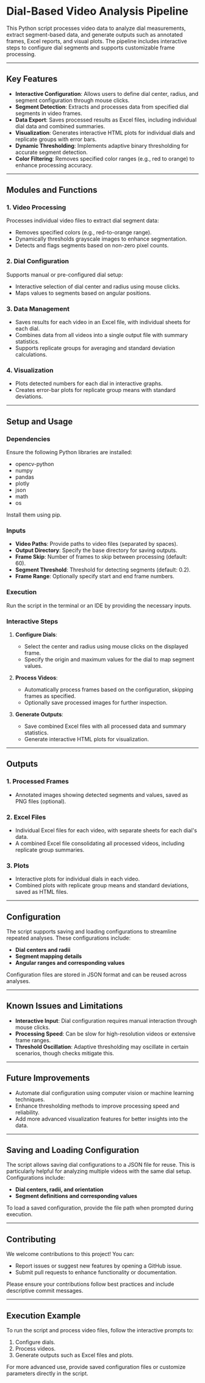 # Dial-Based Video Analysis Pipeline

This Python script processes video data to analyze dial measurements, extract segment-based data, and generate outputs such as annotated frames, Excel reports, and visual plots. The pipeline includes interactive steps to configure dial segments and supports customizable frame processing.

---

## **Key Features**
- **Interactive Configuration**: Allows users to define dial center, radius, and segment configuration through mouse clicks.
- **Segment Detection**: Extracts and processes data from specified dial segments in video frames.
- **Data Export**: Saves processed results as Excel files, including individual dial data and combined summaries.
- **Visualization**: Generates interactive HTML plots for individual dials and replicate groups with error bars.
- **Dynamic Thresholding**: Implements adaptive binary thresholding for accurate segment detection.
- **Color Filtering**: Removes specified color ranges (e.g., red to orange) to enhance processing accuracy.

---

## **Modules and Functions**
### 1. **Video Processing**
Processes individual video files to extract dial segment data:
- Removes specified colors (e.g., red-to-orange range).
- Dynamically thresholds grayscale images to enhance segmentation.
- Detects and flags segments based on non-zero pixel counts.

### 2. **Dial Configuration**
Supports manual or pre-configured dial setup:
- Interactive selection of dial center and radius using mouse clicks.
- Maps values to segments based on angular positions.

### 3. **Data Management**
- Saves results for each video in an Excel file, with individual sheets for each dial.
- Combines data from all videos into a single output file with summary statistics.
- Supports replicate groups for averaging and standard deviation calculations.

### 4. **Visualization**
- Plots detected numbers for each dial in interactive graphs.
- Creates error-bar plots for replicate group means with standard deviations.

---

## **Setup and Usage**
### **Dependencies**
Ensure the following Python libraries are installed:
- opencv-python
- numpy
- pandas
- plotly
- json
- math
- os

Install them using pip.

### **Inputs**
- **Video Paths**: Provide paths to video files (separated by spaces).
- **Output Directory**: Specify the base directory for saving outputs.
- **Frame Skip**: Number of frames to skip between processing (default: 60).
- **Segment Threshold**: Threshold for detecting segments (default: 0.2).
- **Frame Range**: Optionally specify start and end frame numbers.

### **Execution**
Run the script in the terminal or an IDE by providing the necessary inputs.

### **Interactive Steps**
1. **Configure Dials**:
   - Select the center and radius using mouse clicks on the displayed frame.
   - Specify the origin and maximum values for the dial to map segment values.

2. **Process Videos**:
   - Automatically process frames based on the configuration, skipping frames as specified.
   - Optionally save processed images for further inspection.

3. **Generate Outputs**:
   - Save combined Excel files with all processed data and summary statistics.
   - Generate interactive HTML plots for visualization.

---

## **Outputs**
### 1. **Processed Frames**
- Annotated images showing detected segments and values, saved as PNG files (optional).

### 2. **Excel Files**
- Individual Excel files for each video, with separate sheets for each dial's data.
- A combined Excel file consolidating all processed videos, including replicate group summaries.

### 3. **Plots**
- Interactive plots for individual dials in each video.
- Combined plots with replicate group means and standard deviations, saved as HTML files.

---

## **Configuration**
The script supports saving and loading configurations to streamline repeated analyses. These configurations include:
- **Dial centers and radii**
- **Segment mapping details**
- **Angular ranges and corresponding values**

Configuration files are stored in JSON format and can be reused across analyses.

---

## **Known Issues and Limitations**
- **Interactive Input**: Dial configuration requires manual interaction through mouse clicks.
- **Processing Speed**: Can be slow for high-resolution videos or extensive frame ranges.
- **Threshold Oscillation**: Adaptive thresholding may oscillate in certain scenarios, though checks mitigate this.

---

## **Future Improvements**
- Automate dial configuration using computer vision or machine learning techniques.
- Enhance thresholding methods to improve processing speed and reliability.
- Add more advanced visualization features for better insights into the data.

---

## **Saving and Loading Configuration**
The script allows saving dial configurations to a JSON file for reuse. This is particularly helpful for analyzing multiple videos with the same dial setup. Configurations include:
- **Dial centers, radii, and orientation**
- **Segment definitions and corresponding values**

To load a saved configuration, provide the file path when prompted during execution.

---

## **Contributing**
We welcome contributions to this project! You can:
- Report issues or suggest new features by opening a GitHub issue.
- Submit pull requests to enhance functionality or documentation.

Please ensure your contributions follow best practices and include descriptive commit messages.



---

## **Execution Example**
To run the script and process video files, follow the interactive prompts to:
1. Configure dials.
2. Process videos.
3. Generate outputs such as Excel files and plots.

For more advanced use, provide saved configuration files or customize parameters directly in the script.
